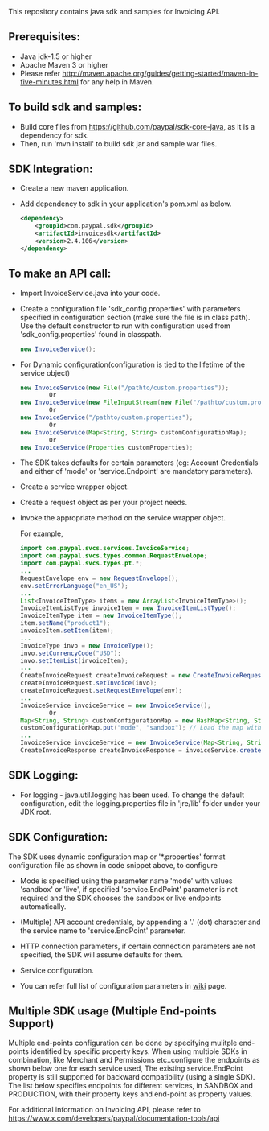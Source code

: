 This repository contains java sdk and samples for Invoicing API.

Prerequisites:
---------------
*	Java jdk-1.5 or higher
*	Apache Maven 3 or higher
*	Please refer http://maven.apache.org/guides/getting-started/maven-in-five-minutes.html for any help in Maven.

To build sdk and samples:
--------------------------
*	Build core files from https://github.com/paypal/sdk-core-java, as it is a dependency for sdk.
*	Then, run 'mvn install' to build sdk jar and sample war files.

SDK Integration:
----------------
*	Create a new maven application.

*	Add dependency to sdk in your application's pom.xml as below.

    ```xml
    <dependency>
        <groupId>com.paypal.sdk</groupId>
        <artifactId>invoicesdk</artifactId>
        <version>2.4.106</version>
    </dependency>
    ```

To make an API call:
--------------------		
*	Import InvoiceService.java into your code.
		
*	Create a configuration file 'sdk_config.properties' with parameters specified in configuration section (make sure the file is in class path). Use the default constructor to run with configuration used from 'sdk_config.properties' found in classpath.
	```java
	new InvoiceService();
	```
*	For Dynamic configuration(configuration is tied to the lifetime of the service object)
	```java
	new InvoiceService(new File("/pathto/custom.properties"));
			Or
	new InvoiceService(new FileInputStream(new File("/pathto/custom.properties")));
			Or
	new InvoiceService("/pathto/custom.properties");
			Or
	new InvoiceService(Map<String, String> customConfigurationMap);
			Or
	new InvoiceService(Properties customProperties);
	```
*	The SDK takes defaults for certain parameters (eg: Account Credentials and either of 'mode' or 'service.Endpoint' are mandatory parameters).

*	Create a service wrapper object.

*	Create a request object as per your project needs. 

*	Invoke the appropriate method on the service wrapper object.

    For example,

          
    ```java
    import com.paypal.svcs.services.InvoiceService;
    import com.paypal.svcs.types.common.RequestEnvelope;
    import com.paypal.svcs.types.pt.*;
    ...
    RequestEnvelope env = new RequestEnvelope();
    env.setErrorLanguage("en_US");
    ...
    List<InvoiceItemType> items = new ArrayList<InvoiceItemType>();
    InvoiceItemListType invoiceItem = new InvoiceItemListType();
    InvoiceItemType item = new InvoiceItemType();
    item.setName("product1");
    invoiceItem.setItem(item);
    ...
    InvoiceType invo = new InvoiceType();
    invo.setCurrencyCode("USD");
    invo.setItemList(invoiceItem);
    ...
    CreateInvoiceRequest createInvoiceRequest = new CreateInvoiceRequest();
    createInvoiceRequest.setInvoice(invo);
    createInvoiceRequest.setRequestEnvelope(env);
    ...
    InvoiceService invoiceService = new InvoiceService();
			Or
    Map<String, String> customConfigurationMap = new HashMap<String, String>();
    customConfigurationMap.put("mode", "sandbox"); // Load the map with all mandatory parameters
    ...
    InvoiceService invoiceService = new InvoiceService(Map<String, String> customConfigurationMap);    
    CreateInvoiceResponse createInvoiceResponse = invoiceService.createInvoice(createInvoiceRequest,userName);
    ```

SDK Logging:
------------
*	For logging - java.util.logging has been used. To change the default configuration, edit the logging.properties file in 'jre/lib' folder under your JDK root.		  

		  
SDK Configuration:
------------------
The SDK uses dynamic configuration map or '*.properties' format configuration file as shown in code snippet above, to configure

*	Mode is specified using the parameter name 'mode' with values 'sandbox' or 'live', if specified 'service.EndPoint' parameter is not required and the SDK chooses the sandbox or live endpoints automatically.

*	(Multiple) API account credentials, by appending a '.' (dot) character and the service name to 'service.EndPoint' parameter.

*	HTTP connection parameters, if certain connection parameters are not specified, the SDK will assume defaults for them.

*	Service configuration.

*   You can refer full list of configuration parameters in [wiki](https://github.com/paypal/sdk-core-java/wiki/SDK-Configuration-Parameters) page.

Multiple SDK usage (Multiple End-points Support)
---------------------------
Multiple end-points configuration can be done by specifying mulitple end-points identified by specific property keys. 
When using multiple SDKs in combination, like Merchant and Permissions etc..configure the endpoints as shown below 
one for each service used, The existing service.EndPoint property is still supported for backward compatibility (using 
a single SDK). The list below specifies endpoints for different services, in SANDBOX and PRODUCTION, with their 
property keys and end-point as property values.

For additional information on Invoicing API, please refer to https://www.x.com/developers/paypal/documentation-tools/api
